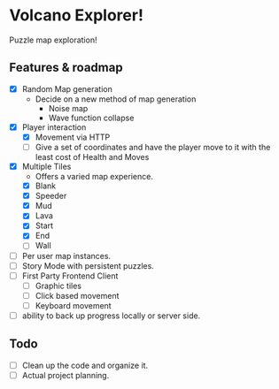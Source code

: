 # Volcano Explorer!
Puzzle map exploration!

## Features & roadmap
- [x] Random Map generation
  - Decide on a new method of map generation
    - Noise map
    - Wave function collapse
- [x] Player interaction
  - [x] Movement via HTTP
  - [ ] Give a set of coordinates and have the player move to it with the least cost of Health and Moves
- [x] Multiple Tiles
  - Offers a varied map experience.
  - [x] Blank
  - [x] Speeder
  - [x] Mud
  - [x] Lava
  - [x] Start
  - [x] End
  - [ ] Wall
- [ ] Per user map instances.
- [ ] Story Mode with persistent puzzles.
- [ ] First Party Frontend Client
  - [ ] Graphic tiles
  - [ ] Click based movement
  - [ ] Keyboard movement
- [ ] ability to back up progress locally or server side.

## Todo
- [ ] Clean up the code and organize it.
- [ ] Actual project planning.